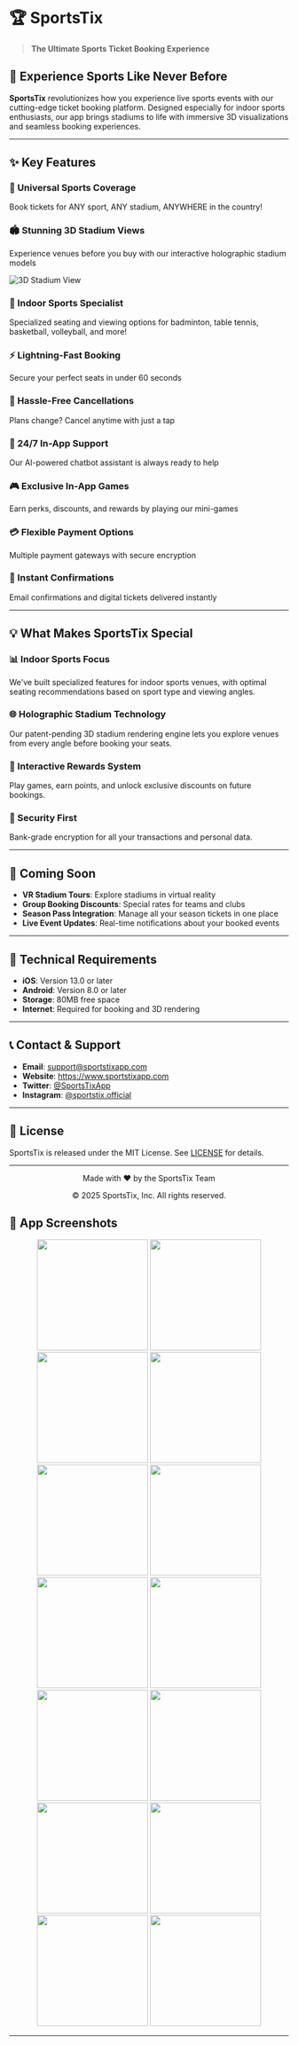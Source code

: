 # 🏆 SportsTix

> **The Ultimate Sports Ticket Booking Experience**

## 🌟 Experience Sports Like Never Before

**SportsTix** revolutionizes how you experience live sports events with our cutting-edge ticket booking platform. Designed especially for indoor sports enthusiasts, our app brings stadiums to life with immersive 3D visualizations and seamless booking experiences.

---

## ✨ Key Features

### 🎫 Universal Sports Coverage
Book tickets for ANY sport, ANY stadium, ANYWHERE in the country!

### 🏟️ Stunning 3D Stadium Views
Experience venues before you buy with our interactive holographic stadium models

![3D Stadium View](https://github.com/yourusername/sportstix/blob/main/assets/3d-stadium.gif)

### 🏓 Indoor Sports Specialist
Specialized seating and viewing options for badminton, table tennis, basketball, volleyball, and more!

### ⚡ Lightning-Fast Booking
Secure your perfect seats in under 60 seconds

### 🔄 Hassle-Free Cancellations
Plans change? Cancel anytime with just a tap

### 💬 24/7 In-App Support
Our AI-powered chatbot assistant is always ready to help

### 🎮 Exclusive In-App Games
Earn perks, discounts, and rewards by playing our mini-games

### 💳 Flexible Payment Options
Multiple payment gateways with secure encryption

### 📧 Instant Confirmations
Email confirmations and digital tickets delivered instantly

---

## 💡 What Makes SportsTix Special

### 📊 Indoor Sports Focus
We've built specialized features for indoor sports venues, with optimal seating recommendations based on sport type and viewing angles.

### 🌐 Holographic Stadium Technology
Our patent-pending 3D stadium rendering engine lets you explore venues from every angle before booking your seats.

### 🎁 Interactive Rewards System
Play games, earn points, and unlock exclusive discounts on future bookings.

### 🔐 Security First
Bank-grade encryption for all your transactions and personal data.

---

## 🎯 Coming Soon

- **VR Stadium Tours**: Explore stadiums in virtual reality
- **Group Booking Discounts**: Special rates for teams and clubs
- **Season Pass Integration**: Manage all your season tickets in one place
- **Live Event Updates**: Real-time notifications about your booked events

---

## 🔧 Technical Requirements

- **iOS**: Version 13.0 or later
- **Android**: Version 8.0 or later
- **Storage**: 80MB free space
- **Internet**: Required for booking and 3D rendering

---

## 📞 Contact & Support

- **Email**: support@sportstixapp.com
- **Website**: https://www.sportstixapp.com
- **Twitter**: [@SportsTixApp](https://twitter.com/sportstixapp)
- **Instagram**: [@sportstix.official](https://instagram.com/sportstix.official)

---

## 📄 License

SportsTix is released under the MIT License. See [LICENSE](LICENSE) for details.

---

<div align="center">
  <p>Made with ❤️ by the SportsTix Team</p>
  <p>© 2025 SportsTix, Inc. All rights reserved.</p>
</div>

## 📱 App Screenshots

<div align="center">
  <img src="![WhatsApp Image 2025-04-09 at 22 02 08_32e60ed3](https://github.com/user-attachments/assets/e1f4eb1b-64c3-4978-85fa-c844d699d382)
" width="200" />
  <img src="![WhatsApp Image 2025-04-09 at 22 02 09_9222e997](https://github.com/user-attachments/assets/05f54adb-6aaa-4ce8-b545-2a0da9709f85)
 />
  <img src="" width="200" />
  <img src="![WhatsApp Image 2025-04-09 at 22 02 09_67c8ce18](https://github.com/user-attachments/assets/06081cf8-b47f-48b5-aebb-53878d9ade26)
" width="200" />
   <img src="![WhatsApp Image 2025-04-09 at 22 02 10_97a5067f](https://github.com/user-attachments/assets/96035f83-ad36-44ce-adbf-4a5f226ee2cd)
" width="200" />
   <img src="![WhatsApp Image 2025-04-09 at 22 02 11_5f2923e9](https://github.com/user-attachments/assets/167f283e-521b-4f83-989f-616d204956bf)
" width="200" />
   <img src="![WhatsApp Image 2025-04-09 at 22 02 12_ddf89d49](https://github.com/user-attachments/assets/b0b07d57-5cab-42d4-b5c1-a73195aa64a4)
" width="200" />
   <img src="https://github.com/yourusername/sportstix/blob/main/assets/screenshot4.png" width="200" />
   <img src="https://github.com/yourusername/sportstix/blob/main/assets/screenshot4.png" width="200" />
   <img src="https://github.com/yourusername/sportstix/blob/main/assets/screenshot4.png" width="200" />
   <img src="https://github.com/yourusername/sportstix/blob/main/assets/screenshot4.png" width="200" />
   <img src="https://github.com/yourusername/sportstix/blob/main/assets/screenshot4.png" width="200" />
   <img src="https://github.com/yourusername/sportstix/blob/main/assets/screenshot4.png" width="200" />
   <img src="https://github.com/yourusername/sportstix/blob/main/assets/screenshot4.png" width="200" />
   <img src="https://github.com/yourusername/sportstix/blob/main/assets/screenshot4.png" width="200" />


</div>

---
